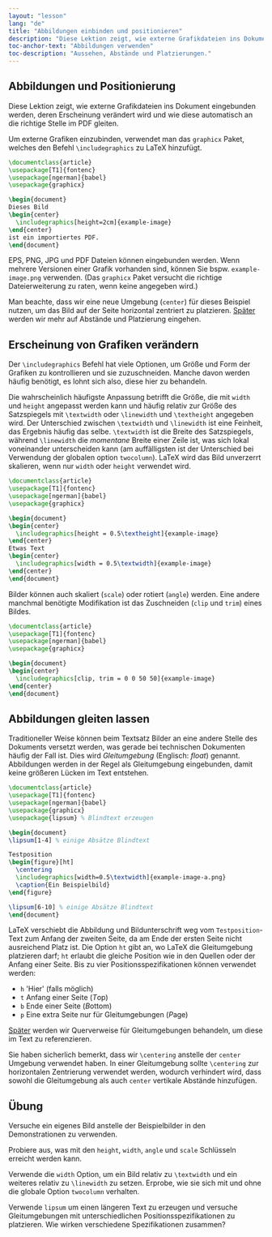 ```yaml
---
layout: "lesson"
lang: "de"
title: "Abbildungen einbinden und positionieren"
description: "Diese Lektion zeigt, wie externe Grafikdateien ins Dokument eingebunden werden, deren Erscheinung verändert wird und wie diese automatisch an die richtige Stelle im PDF gleiten."
toc-anchor-text: "Abbildungen verwenden"
toc-description: "Aussehen, Abstände und Platzierungen."
---
```


## Abbildungen und Positionierung

<span
  class="summary">Diese Lektion zeigt, wie externe Grafikdateien ins Dokument eingebunden werden, deren Erscheinung verändert wird und wie diese automatisch an die richtige Stelle im PDF gleiten.</span>

Um externe Grafiken einzubinden, verwendet man das `graphicx` Paket, welches den
Befehl `\includegraphics` zu LaTeX hinzufügt.

```latex
\documentclass{article}
\usepackage[T1]{fontenc}
\usepackage[ngerman]{babel}
\usepackage{graphicx}

\begin{document}
Dieses Bild
\begin{center}
  \includegraphics[height=2cm]{example-image}
\end{center}
ist ein importiertes PDF.
\end{document}
```

EPS, PNG, JPG und PDF Dateien können eingebunden werden. Wenn mehrere Versionen
einer Grafik vorhanden sind, können Sie bspw. `example-image.png` verwenden.
(Das `graphicx` Paket versucht die richtige Dateierweiterung zu raten, wenn
keine angegeben wird.)

Man beachte, dass wir eine neue Umgebung (`center`) für dieses Beispiel nutzen,
um das Bild auf der Seite horizontal zentriert zu platzieren.
[Später](lesson-11) werden wir mehr auf Abstände und Platzierung eingehen.

## Erscheinung von Grafiken verändern

Der `\includegraphics` Befehl hat viele Optionen, um Größe und Form der Grafiken
zu kontrollieren und sie zuzuschneiden. Manche davon werden häufig benötigt, es
lohnt sich also, diese hier zu behandeln.

Die wahrscheinlich häufigste Anpassung betrifft die Größe, die mit `width` und
`height` angepasst werden kann und häufig relativ zur Größe des Satzspiegels mit
`\textwidth` oder `\linewidth` und `\textheight` angegeben wird. Der Unterschied
zwischen `\textwidth` und `\linewidth` ist eine Feinheit, das Ergebnis häufig
das selbe. `\textwidth` ist die Breite des Satzspiegels, während `\linewidth`
die _momentane_ Breite einer Zeile ist, was sich lokal voneinander unterscheiden
kann (am auffälligsten ist der Unterschied bei Verwendung der globalen option
`twocolumn`). LaTeX wird das Bild unverzerrt skalieren, wenn nur `width` oder
`height` verwendet wird.

```latex
\documentclass{article}
\usepackage[T1]{fontenc}
\usepackage[ngerman]{babel}
\usepackage{graphicx}

\begin{document}
\begin{center}
  \includegraphics[height = 0.5\textheight]{example-image}
\end{center}
Etwas Text
\begin{center}
  \includegraphics[width = 0.5\textwidth]{example-image}
\end{center}
\end{document}
```

Bilder können auch skaliert (`scale`) oder rotiert (`angle`) werden. Eine andere
manchmal benötigte Modifikation ist das Zuschneiden (`clip` und `trim`) eines
Bildes.

```latex
\documentclass{article}
\usepackage[T1]{fontenc}
\usepackage[ngerman]{babel}
\usepackage{graphicx}

\begin{document}
\begin{center}
  \includegraphics[clip, trim = 0 0 50 50]{example-image}
\end{center}
\end{document}
```

## Abbildungen gleiten lassen

Traditioneller Weise können beim Textsatz Bilder an eine andere Stelle des
Dokuments versetzt werden, was gerade bei technischen Dokumenten häufig der Fall
ist. Dies wird *Gleitumgebung* (Englisch: *float*) genannt. Abbildungen werden
in der Regel als Gleitumgebung eingebunden, damit keine größeren Lücken im Text
entstehen.

```latex
\documentclass{article}
\usepackage[T1]{fontenc}
\usepackage[ngerman]{babel}
\usepackage{graphicx}
\usepackage{lipsum} % Blindtext erzeugen

\begin{document}
\lipsum[1-4] % einige Absätze Blindtext

Testposition
\begin{figure}[ht]
  \centering
  \includegraphics[width=0.5\textwidth]{example-image-a.png}
  \caption{Ein Beispielbild}
\end{figure}

\lipsum[6-10] % einige Absätze Blindtext
\end{document}
```

LaTeX verschiebt die Abbildung und Bildunterschrift weg vom `Testposition`-Text
zum Anfang der zweiten Seite, da am Ende der ersten Seite nicht ausreichend
Platz ist. Die Option `ht` gibt an, wo LaTeX die Gleitumgebung platzieren darf;
`ht` erlaubt die gleiche Position wie in den Quellen oder der Anfang einer
Seite. Bis zu vier Positionsspezifikationen können verwendet werden:

- `h` 'Hier' (falls möglich)
- `t` Anfang einer Seite (*T*op)
- `b` Ende einer Seite (*B*ottom)
- `p` Eine extra Seite nur für Gleitumgebungen (*P*age)

[Später](lesson-09) werden wir Querverweise für Gleitumgebungen behandeln, um
diese im Text zu referenzieren.

Sie haben sicherlich bemerkt, dass wir `\centering` anstelle der `center`
Umgebung verwendet haben. In einer Gleitumgebung sollte `\centering` zur
horizontalen Zentrierung verwendet werden, wodurch verhindert wird, dass sowohl
die Gleitumgebung als auch `center` vertikale Abstände hinzufügen.

## Übung

Versuche ein eigenes Bild anstelle der Beispielbilder in den Demonstrationen zu
verwenden.

Probiere aus, was mit den `height`, `width`, `angle` und `scale` Schlüsseln
erreicht werden kann.

Verwende die `width` Option, um ein Bild relativ zu `\textwidth` und ein
weiteres relativ zu `\linewidth` zu setzen. Erprobe, wie sie sich mit und ohne
die globale Option `twocolumn` verhalten.

Verwende `lipsum` um einen längeren Text zu erzeugen und versuche
Gleitumgebungen mit unterschiedlichen Positionsspezifikationen zu platzieren.
Wie wirken verschiedene Spezifikationen zusammen?
